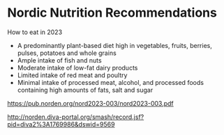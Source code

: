 # Nordic Nutrition Recommendations

How to eat in 2023

- A predominantly plant-based diet high in vegetables, fruits, berries, pulses, potatoes and whole grains
- Ample intake of fish and nuts
- Moderate intake of low-fat dairy products
- Limited intake of red meat and poultry
- Minimal intake of processed meat, alcohol, and processed foods containing high amounts of fats, salt and sugar



https://pub.norden.org/nord2023-003/nord2023-003.pdf  

http://norden.diva-portal.org/smash/record.jsf?pid=diva2%3A1769986&dswid=9569
